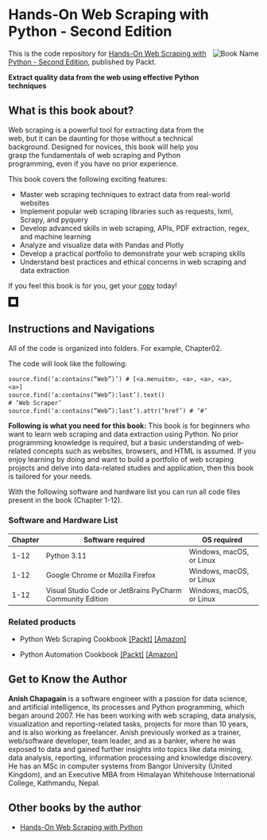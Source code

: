 # Hands-On Web Scraping with Python - Second Edition

<a href="https://www.packtpub.com/product/hands-on-web-scraping-with-python-second-edition/9781837636211"><img src="https://content.packt.com/B19662/cover_image_small.jpg" alt="Book Name" height="256px" align="right"></a>

This is the code repository for [Hands-On Web Scraping with Python - Second Edition](https://www.packtpub.com/product/hands-on-web-scraping-with-python-second-edition/9781837636211), published by Packt.

**Extract quality data from the web using effective Python techniques**

## What is this book about?
Web scraping is a powerful tool for extracting data from the web, but it can be daunting for those without a technical background. Designed for novices, this book will help you grasp the fundamentals of web scraping and Python programming, even if you have no prior experience.

This book covers the following exciting features:
* Master web scraping techniques to extract data from real-world websites
* Implement popular web scraping libraries such as requests, lxml, Scrapy, and pyquery
* Develop advanced skills in web scraping, APIs, PDF extraction, regex, and machine learning
* Analyze and visualize data with Pandas and Plotly
* Develop a practical portfolio to demonstrate your web scraping skills
* Understand best practices and ethical concerns in web scraping and data extraction

If you feel this book is for you, get your [copy](https://www.amazon.com/dp/1837636214) today!

<a href="https://www.packtpub.com/?utm_source=github&utm_medium=banner&utm_campaign=GitHubBanner"><img src="https://raw.githubusercontent.com/PacktPublishing/GitHub/master/GitHub.png" 
alt="https://www.packtpub.com/" border="5" /></a>


## Instructions and Navigations
All of the code is organized into folders. For example, Chapter02.

The code will look like the following:
```
source.find(‘a:contains(“Web”)’) # [<a.menuitm>, <a>, <a>, <a>,
<a>]
source.find(‘a:contains(“Web”):last’).text()
# ‘Web Scraper’
source.find(‘a:contains(“Web”):last’).attr(‘href’) # ‘#’
```

**Following is what you need for this book:**
This book is for beginners who want to learn web scraping and data extraction using Python. No prior programming knowledge is required, but a basic understanding of web-related concepts such as websites, browsers, and HTML is assumed. If you enjoy learning by doing and want to build a portfolio of web scraping projects and delve into data-related studies and application, then this book is tailored for your needs.

With the following software and hardware list you can run all code files present in the book (Chapter 1-12).

### Software and Hardware List

| Chapter  | Software required                   | OS required                        |
| -------- | ------------------------------------| -----------------------------------|
| 1-12        | Python 3.11                     | Windows, macOS, or Linux |
| 1-12        | Google Chrome or Mozilla Firefox            | Windows, macOS, or Linux |
| 1-12        | Visual Studio Code or JetBrains PyCharm Community Edition            | Windows, macOS, or Linux |

### Related products
* Python Web Scraping Cookbook [[Packt]](https://www.packtpub.com/product/python-web-scraping-cookbook/9781787285217) [[Amazon]](https://www.amazon.com/Python-Web-Scraping-Cookbook-microservices/dp/1787285219)

* Python Automation Cookbook [[Packt]](https://www.packtpub.com/product/python-automation-cookbook/9781789133806) [[Amazon]](https://www.amazon.com/Python-Automation-Cookbook-automation-processing/dp/1800207085)

## Get to Know the Author
**Anish Chapagain** is a software engineer with a passion for data science, and artificial intelligence, its processes and Python programming, which began around 2007. He has been working with web scraping, data analysis, visualization and reporting-related tasks, projects for more than 10 years, and is also working as freelancer. Anish previously worked as a trainer, web/software developer, team leader, and as a banker, where he was exposed to data and gained further insights into topics like data mining, data analysis, reporting, information processing and knowledge discovery. He has an MSc in computer systems from Bangor University (United Kingdom), and an Executive MBA from Himalayan Whitehouse International College, Kathmandu, Nepal.

## Other books by the author
* [Hands-On Web Scraping with Python](https://www.packtpub.com/product/hands-on-web-scraping-with-python/9781789533392)
